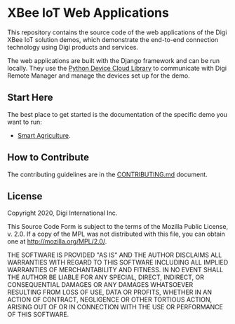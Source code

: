 # XBee IoT Web Applications

This repository contains the source code of the web applications of the Digi
XBee IoT solution demos, which demonstrate the end-to-end connection technology
using Digi products and services.

The web applications are built with the Django framework and can be run locally.
They use the [Python Device Cloud Library](https://github.com/digidotcom/python-devicecloud)
to communicate with Digi Remote Manager and manage the devices set up for the
demo.


## Start Here

The best place to get started is the documentation of the specific demo you want
to run:

* [Smart Agriculture](http://www.digi.com/resources/documentation/digidocs/90002422/).


## How to Contribute

The contributing guidelines are in the 
[CONTRIBUTING.md](https://github.com/digidotcom/xbee-iot-web-apps/blob/master/CONTRIBUTING.md) 
document.


## License

Copyright 2020, Digi International Inc.

This Source Code Form is subject to the terms of the Mozilla Public
License, v. 2.0. If a copy of the MPL was not distributed with this
file, you can obtain one at http://mozilla.org/MPL/2.0/.

THE SOFTWARE IS PROVIDED "AS IS" AND THE AUTHOR DISCLAIMS ALL WARRANTIES
WITH REGARD TO THIS SOFTWARE INCLUDING ALL IMPLIED WARRANTIES OF
MERCHANTABILITY AND FITNESS. IN NO EVENT SHALL THE AUTHOR BE LIABLE FOR
ANY SPECIAL, DIRECT, INDIRECT, OR CONSEQUENTIAL DAMAGES OR ANY DAMAGES
WHATSOEVER RESULTING FROM LOSS OF USE, DATA OR PROFITS, WHETHER IN AN
ACTION OF CONTRACT, NEGLIGENCE OR OTHER TORTIOUS ACTION, ARISING OUT OF
OR IN CONNECTION WITH THE USE OR PERFORMANCE OF THIS SOFTWARE.
